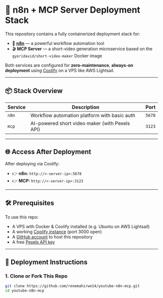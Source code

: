 # 🚀 n8n + MCP Server Deployment Stack

This repository contains a fully containerized deployment stack for:

- 🧠 [**n8n**](https://n8n.io/) — a powerful workflow automation tool
- 🎬 **MCP Server** — a short-video generation microservice based on the `gyoridavid/short-video-maker` Docker image

Both services are configured for **zero-maintenance**, **always-on deployment** using [Coolify](https://coolify.io) on a VPS like AWS Lightsail.

---

## 📦 Stack Overview

| Service | Description | Port |
|--------|-------------|------|
| `n8n` | Workflow automation platform with basic auth | `5678` |
| `mcp` | AI-powered short video maker (with Pexels API) | `3123` |

---

## 🌐 Access After Deployment

After deploying via Coolify:

- 👉 **n8n:** `http://<-server-ip>:5678`
- 👉 **MCP:** `http://<-server-ip>:3123`

---

## 🛠 Prerequisites

To use this repo:

- A VPS with Docker & Coolify installed (e.g. Ubuntu on AWS Lightsail)
- A working [Coolify instance](https://docs.coollabs.io/coolify/) (port 3000 open)
- A [GitHub account](https://github.com/) to host this repository
- A free [Pexels API key](https://www.pexels.com/api/)

---

## 🚀 Deployment Instructions

### 1. Clone or Fork This Repo

```bash
git clone https://github.com/renemahirwe14/youtube-n8n-mcp.git
cd youtube-n8n-mcp
